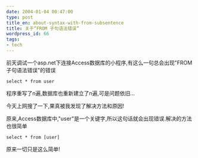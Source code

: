 ```yaml
---
date: 2004-01-04 00:47:00
type: post
title_en: about-syntax-with-from-subsentence
title: 关于“FROM 子句语法错误”
wordpress_id: 66
tags:
- tech
---
```


前天调试一个asp.net下连接Access数据库的小程序,有这么一句总会出现"FROM 子句语法错误"的错误

`select * from user`

程序重写了n遍,数据库也重新建立了n遍,可是问题依旧...  
  
今天上网搜了一下,果真被我发现了解决方法和原因!  
  
原来,Access数据库中,"user"是一个关键字,所以这句话就会出现错误.解决的方法也很简单

`select * from [user]`

原来一切只是这么简单!

[](http://www.icbean.com/nickcheng/default.asp?cat=2)
